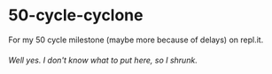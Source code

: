 # 50-cycle-cyclone
For my 50 cycle milestone (maybe more because of delays) on repl.it.
###### Well yes. I don't know what to put here, so  I shrunk.
